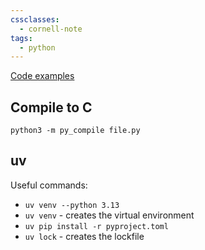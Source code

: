 ```yaml
---
cssclasses:
  - cornell-note
tags:
  - python
---
```


[Code examples](https://github.com/lazywithclass/learning/tree/master/programming-languages/python)

## Compile to C

```language-bash
python3 -m py_compile file.py
```

## uv

Useful commands:

* `uv venv --python 3.13`
* `uv venv` - creates the virtual environment
* `uv pip install -r pyproject.toml`
* `uv lock` - creates the lockfile